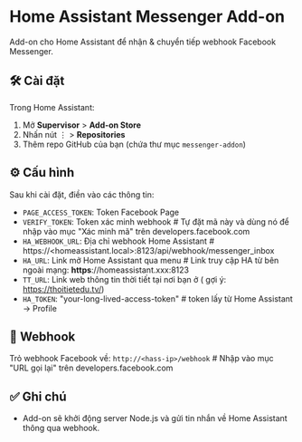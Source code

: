 # Home Assistant Messenger Add-on

Add-on cho Home Assistant để nhận & chuyển tiếp webhook Facebook Messenger.

## 🛠️ Cài đặt

Trong Home Assistant:
1. Mở **Supervisor** > **Add-on Store**
2. Nhấn nút ⋮ > **Repositories**
3. Thêm repo GitHub của bạn (chứa thư mục `messenger-addon`)

## ⚙️ Cấu hình

Sau khi cài đặt, điền vào các thông tin:
- `PAGE_ACCESS_TOKEN`: Token Facebook Page
- `VERIFY_TOKEN`: Token xác minh webhook             # Tự đặt mã này và dùng nó để nhập vào mục "Xác minh mã" trên developers.facebook.com
- `HA_WEBHOOK_URL`: Địa chỉ webhook Home Assistant   # https://<homeassistant.local>:8123/api/webhook/messenger_inbox
- `HA_URL`: Link mở Home Assistant qua menu          # Link truy cập HA từ bên ngoài mạng: **https**://homeassistant.xxx:8123
- `TT_URL`: Link web thông tin thời tiết tại nơi bạn ở ( gợi ý: https://thoitietedu.tv/)
- `HA_TOKEN`: "your-long-lived-access-token"          # token lấy từ Home Assistant → Profile
## 🔗 Webhook

Trỏ webhook Facebook về: `http://<hass-ip>/webhook`    # Nhập vào mục "URL gọi lại" trên developers.facebook.com

## ✅ Ghi chú
- Add-on sẽ khởi động server Node.js và gửi tin nhắn về Home Assistant thông qua webhook.
